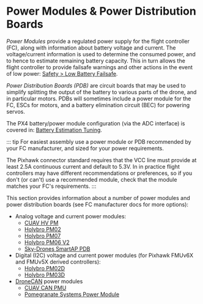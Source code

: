 # Power Modules & Power Distribution Boards

_Power Modules_ provide a regulated power supply for the flight controller (FC), along with information about battery voltage and current.
The voltage/current information is used to determine the consumed power, and to hence to estimate remaining battery capacity.
This in turn allows the flight controller to provide failsafe warnings and other actions in the event of low power: [Safety > Low Battery Failsafe](../config/safety.md#battery-level-failsafe).

_Power Distribution Boards (PDB)_ are circuit boards that may be used to simplify splitting the output of the battery to various parts of the drone, and in particular motors.
PDBs will sometimes include a power module for the FC, ESCs for motors, and a battery elimination circuit (BEC) for powering servos.

The PX4 battery/power module configuration (via the ADC interface) is covered in: [Battery Estimation Tuning](../config/battery.md).

::: tip
For easiest assembly use a power module or PDB recommended by your FC manufacturer, and sized for your power requirements.

The Pixhawk connector standard requires that the VCC line must provide at least 2.5A continuous current and default to 5.3V.
In in practice flight controllers may have different recommendations or preferences, so if you don't (or can't) use a recommended module, check that the module matches your FC's requirements.
:::

This section provides information about a number of power modules and power distribution boards (see FC manufacturer docs for more options):

* Analog voltage and current power modules:
  * [CUAV HV PM](../power_module/cuav_hv_pm.md)
  * [Holybro PM02](../power_module/holybro_pm02.md)
  * [Holybro PM07](../power_module/holybro_pm07_pixhawk4_power_module.md)
  * [Holybro PM06 V2](../power_module/holybro_pm06_pixhawk4mini_power_module.md)
  * [Sky-Drones SmartAP PDB](../power_module/sky-drones_smartap-pdb.md)
* Digital (I2C) voltage and current power modules (for Pixhawk FMUv6X and FMUv5X derived controllers):
  * [Holybro PM02D](../power_module/holybro_pm02d.md)
  * [Holybro PM03D](../power_module/holybro_pm03d.md)
* [DroneCAN](../dronecan/index.md) power modules
  * [CUAV CAN PMU](../dronecan/cuav_can_pmu.md)
  * [Pomegranate Systems Power Module](../dronecan/pomegranate_systems_pm.md)
